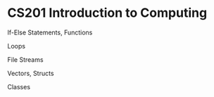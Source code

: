 # CS201 Introduction to Computing

If-Else Statements, Functions

Loops

File Streams

Vectors, Structs

Classes
